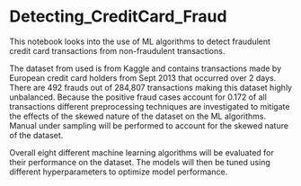 # Detecting_CreditCard_Fraud
This notebook looks into the use of ML algorithms to detect fraudulent credit card transactions from non-fraudulent transactions.  
 
 
The dataset from used is from Kaggle and contains transactions made by European credit card holders from Sept 2013 that occurred over 2 days. There are 492 frauds out of 284,807 transactions making this dataset highly unbalanced. Because the positive fraud cases account for 0.172 of all transactions different preprocessing techniques are investigated to mitigate the effects of the skewed nature of the dataset on the ML algorithms. Manual under sampling will be performed to account for the skewed nature of the dataset. 

Overall eight different machine learning algorithms will be evaluated for their performance on the dataset. The models will then be tuned using different hyperparameters to optimize model performance. 